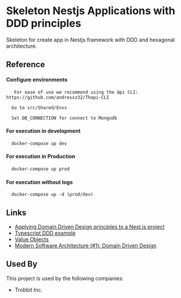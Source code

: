 # Skeleton Nestjs Applications with DDD principles

Skeleton for create app in Nestjs framework with DDD and hexagonal architecture.


## Reference

#### Configure environments

```http
   For ease of use we recommend using the Api CLI: https://github.com/andresxz32/Thapi-CLI
```
```http
  Go to src/Shared/Envs
```
```http
  Set DB_CONNECTION for connect to Mongodb
```


#### For execution in development

```http
  docker-compose up dev
```

#### For execution in Production

```http
  docker-compose up prod
```

#### For execution without logs

```http
  docker-compose up -d (prod/dev)

```



## Links

 - [Applying Domain Driven Design principles to a Nest.js project](https://dev.to/bendix/applying-domain-driven-design-principles-to-a-nest-js-project-5f7b)
 - [Typescript DDD example](https://github.com/CodelyTV/typescript-ddd-example)
 - [Value Objects](https://medium.com/all-you-need-is-clean-code/value-objects-d4c24115fa69)
 - [Modern Software Architecture (#1): Domain Driven Design](https://medium.com/modern-software-architecture/modern-software-architecture-1-domain-driven-design-f06fad8695f9#:~:text=Domain%2Ddriven%20design%20(DDD),complex%20designs%20on%20a%20model)

 ## Used By

This project is used by the following companies:

- Trobbit Inc.









